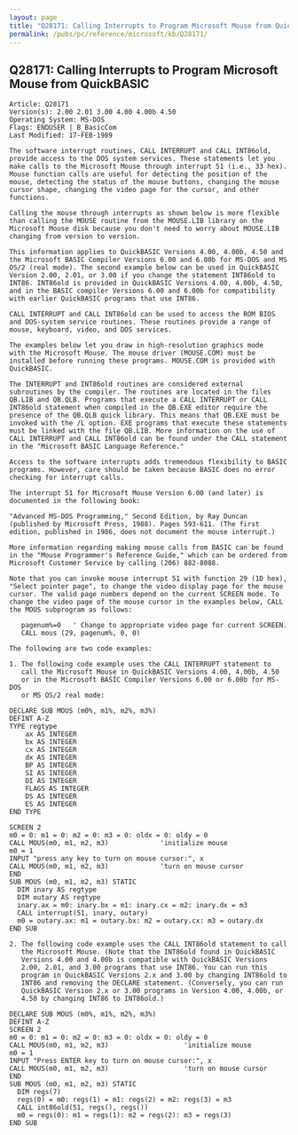 ```yaml
---
layout: page
title: "Q28171: Calling Interrupts to Program Microsoft Mouse from QuickBASIC"
permalink: /pubs/pc/reference/microsoft/kb/Q28171/
---
```


## Q28171: Calling Interrupts to Program Microsoft Mouse from QuickBASIC

	Article: Q28171
	Version(s): 2.00 2.01 3.00 4.00 4.00b 4.50
	Operating System: MS-DOS
	Flags: ENDUSER | B_BasicCom
	Last Modified: 17-FEB-1989
	
	The software interrupt routines, CALL INTERRUPT and CALL INT86old,
	provide access to the DOS system services. These statements let you
	make calls to the Microsoft Mouse through interrupt 51 (i.e., 33 hex).
	Mouse function calls are useful for detecting the position of the
	mouse, detecting the status of the mouse buttons, changing the mouse
	cursor shape, changing the video page for the cursor, and other
	functions.
	
	Calling the mouse through interrupts as shown below is more flexible
	than calling the MOUSE routine from the MOUSE.LIB library on the
	Microsoft Mouse disk because you don't need to worry about MOUSE.LIB
	changing from version to version.
	
	This information applies to QuickBASIC Versions 4.00, 4.00b, 4.50 and
	the Microsoft BASIC Compiler Versions 6.00 and 6.00b for MS-DOS and MS
	OS/2 (real mode). The second example below can be used in QuickBASIC
	Version 2.00, 2.01, or 3.00 if you change the statement INT86old to
	INT86. INT86old is provided in QuickBASIC Versions 4.00, 4.00b, 4.50,
	and in the BASIC compiler Versions 6.00 and 6.00b for compatibility
	with earlier QuickBASIC programs that use INT86.
	
	CALL INTERRUPT and CALL INT86old can be used to access the ROM BIOS
	and DOS-system service routines. These routines provide a range of
	mouse, keyboard, video, and DOS services.
	
	The examples below let you draw in high-resolution graphics mode
	with the Microsoft Mouse. The mouse driver (MOUSE.COM) must be
	installed before running these programs. MOUSE.COM is provided with
	QuickBASIC.
	
	The INTERRUPT and INT86old routines are considered external
	subroutines by the compiler. The routines are located in the files
	QB.LIB and QB.QLB. Programs that execute a CALL INTERRUPT or CALL
	INT86old statement when compiled in the QB.EXE editor require the
	presence of the QB.QLB quick library. This means that QB.EXE must be
	invoked with the /L option. EXE programs that execute these statements
	must be linked with the file QB.LIB. More information on the use of
	CALL INTERRUPT and CALL INT86old can be found under the CALL statement
	in the "Microsoft BASIC Language Reference."
	
	Access to the software interrupts adds tremendous flexibility to BASIC
	programs. However, care should be taken because BASIC does no error
	checking for interrupt calls.
	
	The interrupt 51 for Microsoft Mouse Version 6.00 (and later) is
	documented in the following book:
	
	"Advanced MS-DOS Programming," Second Edition, by Ray Duncan
	(published by Microsoft Press, 1988). Pages 593-611. (The first
	edition, published in 1986, does not document the mouse interrupt.)
	
	More information regarding making mouse calls from BASIC can be found
	in the "Mouse Programmer's Reference Guide," which can be ordered from
	Microsoft Customer Service by calling (206) 882-8088.
	
	Note that you can invoke mouse interrupt 51 with function 29 (1D hex),
	"Select pointer page", to change the video display page for the mouse
	cursor. The valid page numbers depend on the current SCREEN mode. To
	change the video page of the mouse cursor in the examples below, CALL
	the MOUS subprogram as follows:
	
	   pagenum%=0   ' Change to appropriate video page for current SCREEN.
	   CALL mous (29, pagenum%, 0, 0)
	
	The following are two code examples:
	
	1. The following code example uses the CALL INTERRUPT statement to
	   call the Microsoft Mouse in QuickBASIC Versions 4.00, 4.00b, 4.50
	   or in the Microsoft BASIC Compiler Versions 6.00 or 6.00b for MS-DOS
	   or MS OS/2 real mode:
	
	DECLARE SUB MOUS (m0%, m1%, m2%, m3%)
	DEFINT A-Z
	TYPE regtype
	    ax AS INTEGER
	    bx AS INTEGER
	    cx AS INTEGER
	    dx AS INTEGER
	    BP AS INTEGER
	    SI AS INTEGER
	    DI AS INTEGER
	    FLAGS AS INTEGER
	    DS AS INTEGER
	    ES AS INTEGER
	END TYPE
	
	SCREEN 2
	m0 = 0: m1 = 0: m2 = 0: m3 = 0: oldx = 0: oldy = 0
	CALL MOUS(m0, m1, m2, m3)             'initialize mouse
	m0 = 1
	INPUT "press any key to turn on mouse cursor:", x
	CALL MOUS(m0, m1, m2, m3)             'turn on mouse cursor
	END
	SUB MOUS (m0, m1, m2, m3) STATIC
	  DIM inary AS regtype
	  DIM outary AS regtype
	  inary.ax = m0: inary.bx = m1: inary.cx = m2: inary.dx = m3
	  CALL interrupt(51, inary, outary)
	  m0 = outary.ax: m1 = outary.bx: m2 = outary.cx: m3 = outary.dx
	END SUB
	
	2. The following code example uses the CALL INT86old statement to call
	   the Microsoft Mouse. (Note that the INT86old found in QuickBASIC
	   Versions 4.00 and 4.00b is compatible with QuickBASIC Versions
	   2.00, 2.01, and 3.00 programs that use INT86. You can run this
	   program in QuickBASIC Versions 2.x and 3.00 by changing INT86old to
	   INT86 and removing the DECLARE statement. (Conversely, you can run
	   QuickBASIC Version 2.x or 3.00 programs in Version 4.00, 4.00b, or
	   4.50 by changing INT86 to INT86old.)
	
	DECLARE SUB MOUS (m0%, m1%, m2%, m3%)
	DEFINT A-Z
	SCREEN 2
	m0 = 0: m1 = 0: m2 = 0: m3 = 0: oldx = 0: oldy = 0
	CALL MOUS(m0, m1, m2, m3)                   'initialize mouse
	m0 = 1
	INPUT "Press ENTER key to turn on mouse cursor:", x
	CALL MOUS(m0, m1, m2, m3)                   'turn on mouse cursor
	END
	SUB MOUS (m0, m1, m2, m3) STATIC
	  DIM regs(7)
	  regs(0) = m0: regs(1) = m1: regs(2) = m2: regs(3) = m3
	  CALL int86old(51, regs(), regs())
	  m0 = regs(0): m1 = regs(1): m2 = regs(2): m3 = regs(3)
	END SUB

